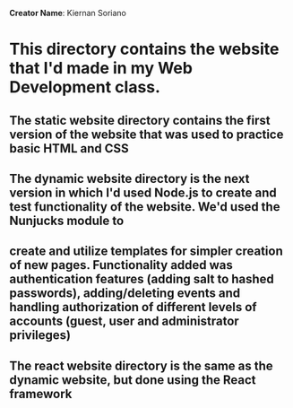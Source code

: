 **Creator Name**:  Kiernan Soriano

# This directory contains the website that I'd made in my Web Development class.
## The static website directory contains the first version of the website that was used to practice basic HTML and CSS
## The dynamic website directory is the next version in which I'd used Node.js to create and test functionality of the website. We'd used the Nunjucks module to
## create and utilize templates for simpler creation of new pages. Functionality added was authentication features (adding salt to hashed passwords), adding/deleting events and handling authorization of different levels of accounts (guest, user and administrator privileges)
## The react website directory is the same as the dynamic website, but done using the React framework